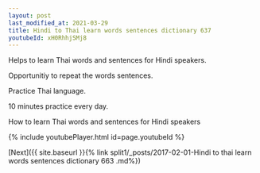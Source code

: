 ```yaml
---
layout: post
last_modified_at: 2021-03-29
title: Hindi to Thai learn words sentences dictionary 637 
youtubeId: xH0RhhjSMj8
---
```

 
 
Helps to learn Thai words and sentences for Hindi speakers.

Opportunitiy to repeat the words sentences. 

Practice Thai language. 
 
10 minutes practice every day. 
 
How to learn Thai words and sentences for Hindi speakers 
 
{% include youtubePlayer.html id=page.youtubeId %}
 
 
[Next]({{ site.baseurl }}{% link  split1/_posts/2017-02-01-Hindi to thai learn words sentences dictionary 663 .md%})
 

